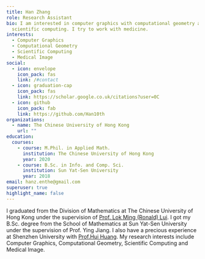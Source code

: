 ```yaml
---
title: Han Zhang
role: Research Assistant
bio: I am interested in computer graphics with computational geometry and
  scientific computing. I try to work with medicine.
interests:
  - Computer Graphics
  - Computational Geometry
  - Scientific Computing
  - Medical Image
social:
  - icon: envelope
    icon_pack: fas
    link: /#contact
  - icon: graduation-cap
    icon_pack: fas
    link: https://scholar.google.co.uk/citations?user=0C
  - icon: github
    icon_pack: fab
    link: https://github.com/Han10th
organizations:
  - name: The Chinese University of Hong Kong
    url: ""
education:
  courses:
    - course: M.Phil. in Applied Math.
      institution: The Chinese University of Hong Kong
      year: 2020
    - course: B.Sc. in Info. and Comp. Sci.
      institution: Sun Yat-Sen University
      year: 2018
email: hanz.enthe@gmail.com
superuser: true
highlight_name: false
---
```

I graduated from the Division of Mathematics at The Chinese University of Hong Kong under the supervision of [Prof. Lok Ming (Ronald) Lui](http://www.lokminglui.com/). I got my B.Sc. degree from the School of Mathematics at Sun Yat-Sen University under the supervision of Prof. Ying Jiang. I also have a precious experience at Shenzhen University with [Prof.Hui Huang](https://vcc.tech/~huihuang). My research interests include Computer Graphics, Computational Geometry, Scientific Computing and Medical Image.


